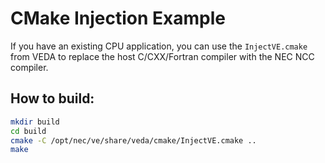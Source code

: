 # CMake Injection Example

If you have an existing CPU application, you can use the ```InjectVE.cmake``` from VEDA to replace the host C/CXX/Fortran compiler with the NEC NCC compiler.

## How to build:
```bash
mkdir build
cd build
cmake -C /opt/nec/ve/share/veda/cmake/InjectVE.cmake ..
make
```
